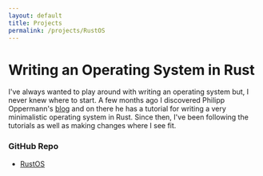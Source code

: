 ```yaml
---
layout: default
title: Projects
permalink: /projects/RustOS
---
```


# **Writing an Operating System in Rust**
I've always wanted to play around with writing an operating system but, I never knew where to start. A few months ago I discovered Philipp Oppermann's [blog](https://os.phil-opp.com/) and on there he has a tutorial for writing a very minimalistic operating system in Rust. Since then, I've been following the tutorials as well as making changes where I see fit. 


### **GitHub Repo**
* [RustOS](https://github.com/amalik18/RustOS)
